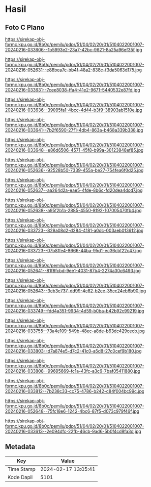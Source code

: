 # Hasil

## Foto C Plano

https://sirekap-obj-formc.kpu.go.id/8b0c/pemilu/pdpr/51/04/02/20/01/5104022001007-20240216-033606--1b5993e2-23a7-42bc-9621-8a25a96ef35f.jpg

https://sirekap-obj-formc.kpu.go.id/8b0c/pemilu/pdpr/51/04/02/20/01/5104022001007-20240216-052631--e88bea7c-bb4f-48a2-838c-f3da5063d175.jpg

https://sirekap-obj-formc.kpu.go.id/8b0c/pemilu/pdpr/51/04/02/20/01/5104022001007-20240216-033631--7cee8038-ffa4-41e2-9671-5440532e87fd.jpg

https://sirekap-obj-formc.kpu.go.id/8b0c/pemilu/pdpr/51/04/02/20/01/5104022001007-20240216-033636--39095fa1-4bcc-4d44-b3f9-38903ab1510e.jpg

https://sirekap-obj-formc.kpu.go.id/8b0c/pemilu/pdpr/51/04/02/20/01/5104022001007-20240216-033641--7b2f6590-27f1-4db4-863a-b468a339b338.jpg

https://sirekap-obj-formc.kpu.go.id/8b0c/pemilu/pdpr/51/04/02/20/01/5104022001007-20240216-033648--e86d6506-4571-45f8-b99a-30123848ef85.jpg

https://sirekap-obj-formc.kpu.go.id/8b0c/pemilu/pdpr/51/04/02/20/01/5104022001007-20240216-052636--92528b50-7339-455a-be27-754fea6f0d25.jpg

https://sirekap-obj-formc.kpu.go.id/8b0c/pemilu/pdpr/51/04/02/20/01/5104022001007-20240216-052637--aa264d2a-eae5-4fde-8b6c-fd20dea4dcd7.jpg

https://sirekap-obj-formc.kpu.go.id/8b0c/pemilu/pdpr/51/04/02/20/01/5104022001007-20240216-052638--a95f2b1a-2885-4550-8192-107005470fb4.jpg

https://sirekap-obj-formc.kpu.go.id/8b0c/pemilu/pdpr/51/04/02/20/01/5104022001007-20240216-033723--829a08d2-d284-4181-a0dc-003aeb013612.jpg

https://sirekap-obj-formc.kpu.go.id/8b0c/pemilu/pdpr/51/04/02/20/01/5104022001007-20240216-033723--07b8ffe4-8666-44ba-95d1-ec36cbf22c47.jpg

https://sirekap-obj-formc.kpu.go.id/8b0c/pemilu/pdpr/51/04/02/20/01/5104022001007-20240216-052641--81f8fcbd-9ee1-4031-87b4-2274a30c6493.jpg

https://sirekap-obj-formc.kpu.go.id/8b0c/pemilu/pdpr/51/04/02/20/01/5104022001007-20240216-052643--3cb3e737-dd99-4c82-b2ce-35cc24eb6b90.jpg

https://sirekap-obj-formc.kpu.go.id/8b0c/pemilu/pdpr/51/04/02/20/01/5104022001007-20240216-033749--fdd4a351-9934-4d59-b0ba-b42b92c99219.jpg

https://sirekap-obj-formc.kpu.go.id/8b0c/pemilu/pdpr/51/04/02/20/01/5104022001007-20240216-033755--73a4e109-549b-48ec-a8de-b63dc429cecb.jpg

https://sirekap-obj-formc.kpu.go.id/8b0c/pemilu/pdpr/51/04/02/20/01/5104022001007-20240216-033803--d7a874e5-d7c2-41c0-a5d8-27c0cef9b180.jpg

https://sirekap-obj-formc.kpu.go.id/8b0c/pemilu/pdpr/51/04/02/20/01/5104022001007-20240216-033808--99695669-fc1a-43fc-a3c6-7baf05411880.jpg

https://sirekap-obj-formc.kpu.go.id/8b0c/pemilu/pdpr/51/04/02/20/01/5104022001007-20240216-033812--7b238c33-cc75-4786-b242-c84f004bc99c.jpg

https://sirekap-obj-formc.kpu.go.id/8b0c/pemilu/pdpr/51/04/02/20/01/5104022001007-20240216-052648--75fc18e6-1242-4bc6-87f5-d073c979f46f.jpg

https://sirekap-obj-formc.kpu.go.id/8b0c/pemilu/pdpr/51/04/02/20/01/5104022001007-20240216-033613--2e094dfc-22fb-46cb-9ad6-5b0f4cd8fa3d.jpg


## Metadata

| Key        | Value               |
| ---------- | ------------------- |
| Time Stamp | 2024-02-17 13:05:41 |
| Kode Dapil | 5101                |




